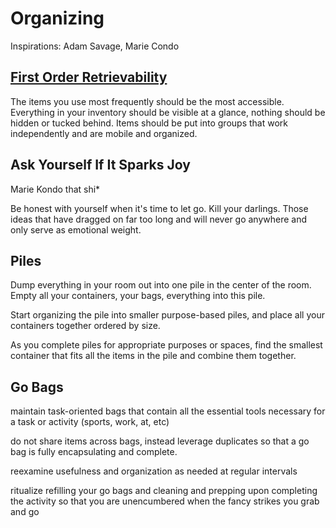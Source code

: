 # Organizing

Inspirations: Adam Savage, Marie Condo

## [First Order Retrievability](https://www.youtube.com/results?search_query=first+order+retrievability)
The items you use most frequently should be the most accessible. 
Everything in your inventory should be visible at a glance, nothing should be hidden or tucked behind. 
Items should be put into groups that work independently and are mobile and organized.

## Ask Yourself If It Sparks Joy
Marie Kondo that shi*

Be honest with yourself when it's time to let go. Kill your darlings. 
Those ideas that have dragged on far too long and will never go anywhere and only serve as emotional weight.

## Piles
Dump everything in your room out into one pile in the center of the room. Empty all your containers, your bags, everything into this pile.

Start organizing the pile into smaller purpose-based piles, and place all your containers together ordered by size.

As you complete piles for appropriate purposes or spaces, find the smallest container that fits all the items in the pile and combine them together.

## Go Bags
maintain task-oriented bags that contain all the essential tools necessary for a task or activity (sports, work, at, etc)

do not share items across bags, instead leverage duplicates so that a go bag is fully encapsulating and complete.

reexamine usefulness and organization as needed at regular intervals 

ritualize refilling your go bags and cleaning and prepping upon completing the activity so that you are unencumbered when the fancy strikes you grab and go